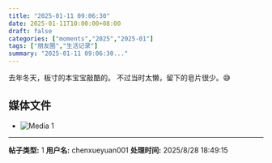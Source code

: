 ```yaml
---
title: "2025-01-11 09:06:30"
date: 2025-01-11T10:00:00+08:00
draft: false
categories: ["moments","2025","2025-01"]
tags: ["朋友圈","生活记录"]
summary: "2025-01-11 09:06:30..."
---
```


去年冬天，板寸的本宝宝敲酷的。
不过当时太懒，留下的皂片很少。😅

## 媒体文件

- ![Media 1](/Moments/photos/2025-01-11/202501110906300.jpg)

---

**帖子类型:** 1
**用户名:** chenxueyuan001
**处理时间:** 2025/8/28 18:49:15